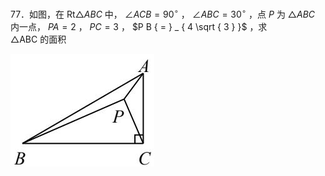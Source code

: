 77．如图，在 $\mathrm { R t } \triangle A B C$ 中， $\angle A C B = 9 0 ^ { \circ }$ ， $\angle A B C = 3 0 ^ { \circ }$ ，点 $P$ 为 $\triangle A B C$ 内一点， $P A = 2$ ， $P C = 3$ ， $P B { = } _ { 4 \sqrt { 3 } }$ ，求  
△ABC 的面积

![](<../../qs_image_DB/专题1-2_一文吃透相似三角形12个模型·共14类题型（解析版）/42d7ad874420feef4d5724d3c8e2bad20d9cf664cd2eccd52e2f108f4f6db5da.jpg>)
